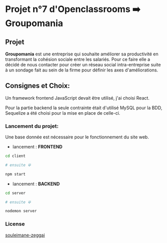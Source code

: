 # Projet n°7 d'Openclassrooms ➡️ Groupomania

## Projet

__Groupomania__ est une entreprise qui souhaite améliorer sa productivité en transformant la cohésion sociale entre les salariés. Pour ce faire elle a décidé de nous contacter pour créer un réseau social intra-entreprise suite à un sondage fait au sein de la firme pour définir les axes d'améliorations. 

## Consignes et Choix:
Un framework frontend JavaScript devait être utilisé, j'ai choisi React.

Pour la partie backend la seule contrainte était d'utilisé MySQL pour la BDD, Sequelize a été choisi pour la mise en place de celle-ci.

### Lancement du projet: 

Une base donnée est nécessaire pour le fonctionnement du site web.

- lancement : **FRONTEND**
```bash
cd client

# ensuite ⟱

npm start
```
- lancement : **BACKEND**
```bash
cd server

# ensuite ⟱

nodemon server
```

### License
[souleimane-zeggai](https://openclassrooms.com/fr/members/7x8t82xl6z24)
